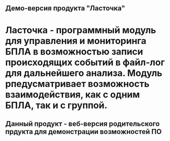 ## Демо-версия продукта "Ласточка"

# Ласточка - программный модуль для управления и мониторинга БПЛА в возможностью записи происходящих событий в файл-лог для дальнейшего анализа. Модуль рпедусматривает возможность взаимодействия, как с одним БПЛА, так и с группой.

## Данный продукт - веб-версия родительского прдукта для демонстрации возможностей ПО
